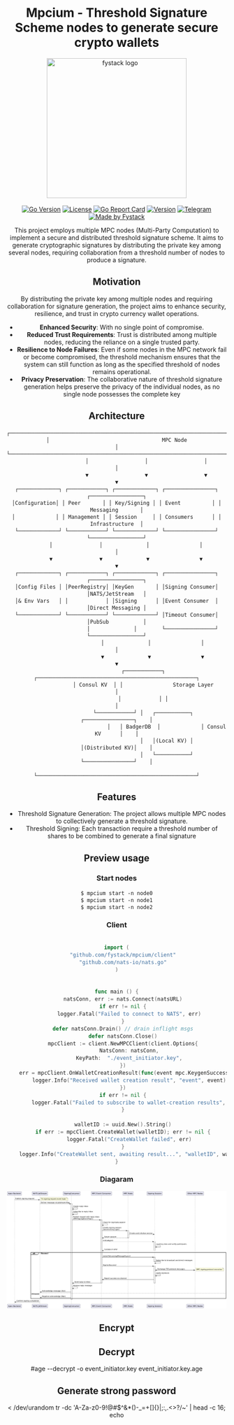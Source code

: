 <div class="title-block" style="text-align: center;" align="center">

# Mpcium - Threshold Signature Scheme nodes to generate secure crypto wallets

<p><img title="fystack logo" src="https://avatars.githubusercontent.com/u/149689344?s=400&u=13bed818667eefccd78ca4b4207d088eeb4f6110&v=4" width="320" height="320"></p>

[![Go Version](https://img.shields.io/badge/Go-v1.21+-00ADD8?logo=go&style=for-the-badge)](https://go.dev/)
[![License](https://img.shields.io/github/license/fystack/mpcium?style=for-the-badge)](./LICENSE)
[![Go Report Card](https://goreportcard.com/badge/github.com/fystack/mpcium?style=for-the-badge)](https://goreportcard.com/report/github.com/fystack/mpcium)
[![Version](https://img.shields.io/github/v/release/fystack/mpcium?label=version&logo=semantic-release&style=for-the-badge)](https://github.com/fystack/mpcium/releases)
[![Telegram](https://img.shields.io/badge/Telegram-Community%20-26A5E4?logo=telegram&style=for-the-badge)](https://t.me/+IsRhPyWuOFxmNmM9)
[![Made by Fystack](https://img.shields.io/badge/Made%20by-Fystack-7D3DF4?style=for-the-badge)](https://fystack.io)

This project employs multiple MPC nodes (Multi-Party Computation) to implement a secure and distributed threshold signature scheme. It aims to generate cryptographic signatures by distributing the private key among several nodes, requiring collaboration from a threshold number of nodes to produce a signature.

## Motivation

By distributing the private key among multiple nodes and requiring collaboration for signature generation, the project aims to enhance security, resilience, and trust in crypto currency wallet operations.

- **Enhanced Security**: With no single point of compromise.
- **Reduced Trust Requirements**: Trust is distributed among multiple nodes, reducing the reliance on a single trusted party.
- **Resilience to Node Failures**: Even if some nodes in the MPC network fail or become compromised, the threshold mechanism ensures that the system can still function as long as the specified threshold of nodes remains operational.
- **Privacy Preservation**: The collaborative nature of threshold signature generation helps preserve the privacy of the individual nodes, as no single node possesses the complete key

## Architecture

```
┌─────────────────────────────────────────────────────────────────────────────────────┐
│                                    MPC Node                                         │
└─────────────────────────────────────────────────────────────────────────────────────┘
                   │                  │                  │                  │
                   ▼                  ▼                  ▼                  ▼
┌─────────────┐ ┌────────────┐ ┌─────────────┐ ┌────────────────┐ ┌─────────────────┐
│Configuration│ │ Peer       │ │ Key/Signing │ │ Event          │ │ Messaging       │
│             │ │ Management │ │ Session     │ │ Consumers      │ │ Infrastructure  │
└─────────────┘ └────────────┘ └─────────────┘ └────────────────┘ └─────────────────┘
      │               │              │                │                   │
      ▼               ▼              ▼                ▼                   ▼
┌─────────────┐ ┌────────────┐ ┌─────────────┐ ┌────────────────┐ ┌─────────────────┐
│Config Files │ │PeerRegistry│ │KeyGen       │ │Signing Consumer│ │NATS/JetStream   │
│& Env Vars   │ │            │ │Signing      │ │Event Consumer  │ │Direct Messaging │
└─────────────┘ └────────────┘ └─────────────┘ │Timeout Consumer│ │PubSub           │
                       │              │        └────────────────┘ └─────────────────┘
                       │              │                │                   │
                       ▼              ▼                ▼                   ▼
                 ┌────────────┐ ┌───────────────────────────────────────────────────┐
                 │ Consul KV  │ │                Storage Layer                      │
                 │            │ │                                                   │
                 └────────────┘ │   ┌───────────┐             ┌────────────────┐    │
                                │   │ BadgerDB  │             │ Consul KV      │    │
                                │   │(Local KV) │             │(Distributed KV)│    │
                                │   └───────────┘             └────────────────┘    │
                                └───────────────────────────────────────────────────┘
```

## Features

- Threshold Signature Generation: The project allows multiple MPC nodes to collectively generate a threshold signature.
- Threshold Signing: Each transaction require a threshold number of shares to be combined to generate a final signature

## Preview usage

### Start nodes

```shell
$ mpcium start -n node0
$ mpcium start -n node1
$ mpcium start -n node2

```

### Client

```go

import (
    "github.com/fystack/mpcium/client"
    "github.com/nats-io/nats.go"
)


func main () {
	natsConn, err := nats.Connect(natsURL)
	if err != nil {
		logger.Fatal("Failed to connect to NATS", err)
	}
	defer natsConn.Drain() // drain inflight msgs
	defer natsConn.Close()
	mpcClient := client.NewMPCClient(client.Options{
		NatsConn: natsConn,
		KeyPath:  "./event_initiator.key",
	})
	err = mpcClient.OnWalletCreationResult(func(event mpc.KeygenSuccessEvent) {
		logger.Info("Received wallet creation result", "event", event)
	})
	if err != nil {
		logger.Fatal("Failed to subscribe to wallet-creation results", err)
	}

	walletID := uuid.New().String()
	if err := mpcClient.CreateWallet(walletID); err != nil {
		logger.Fatal("CreateWallet failed", err)
	}
	logger.Info("CreateWallet sent, awaiting result...", "walletID", walletID)
}
```

### Diagaram

![Diagram](images/diagram.png)

## Encrypt

## Decrypt

#age --decrypt -o event_initiator.key event_initiator.key.age

## Generate strong password

< /dev/urandom tr -dc 'A-Za-z0-9!@#$^&\*()-\_=+[]{}|;:,.<>?/~' | head -c 16; echo
